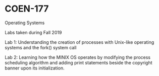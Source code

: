 # COEN-177

Operating Systems

Labs taken during Fall 2019

Lab 1: Understanding the creation of processes with Unix-like operating systems and the fork() system call

Lab 2: Learning how the MINIX OS operates by modifying the process scheduling algorithm and adding print statements beside the copyright banner upon its initialization.
